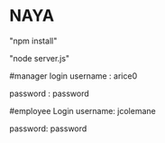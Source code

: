 # NAYA
"npm install"

"node server.js"

#manager login
username : arice0

password : password

#employee Login
username: jcolemane


password: password
